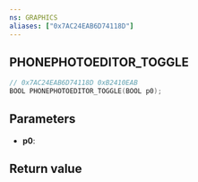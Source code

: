 ```yaml
---
ns: GRAPHICS
aliases: ["0x7AC24EAB6D74118D"]
---
```

## PHONEPHOTOEDITOR_TOGGLE

```c
// 0x7AC24EAB6D74118D 0xB2410EAB
BOOL PHONEPHOTOEDITOR_TOGGLE(BOOL p0);
```


## Parameters
* **p0**: 

## Return value

